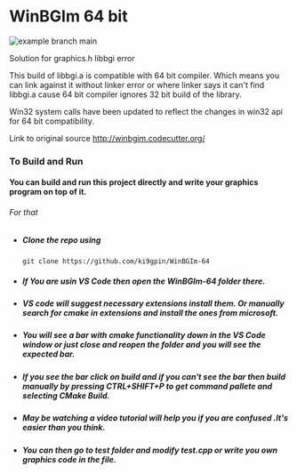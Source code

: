 # WinBGIm 64 bit

![example branch main](https://github.com/ki9gpin/WinBGIm-64/actions/workflows/cmake.yml/badge.svg)

Solution for graphics.h libbgi error

This build of libbgi.a is compatible with 64 bit compiler.
Which means you can link against it without linker error or 
where linker says it can't find libbgi.a cause 64 bit compiler 
ignores 32 bit build of the library.


Win32 system calls have been updated to reflect the changes in win32 api for 64 bit compatibility.

Link to original source http://winbgim.codecutter.org/



### To Build and Run
####  You can build and run this project directly and write your graphics program on top of it. 
###### For that
* #####        Clone the repo using 
      
      git clone https://github.com/ki9gpin/WinBGIm-64

* #####       If You are usin VS Code then open the WinBGIm-64 folder there. 

* #####       VS code will suggest necessary extensions install them.  Or manually search for cmake in extensions and install the ones from microsoft. 

* #####       You will see a bar with cmake functionality down in the VS Code window or just close and reopen the folder and you will see the expected bar.

* #####         If you see the bar click on build and if you can't see the bar then build manually by  pressing CTRL+SHIFT+P to get command pallete and selecting CMake Build.  

* #####       May be watching a video tutorial will help you if you are confused .It's easier than you think.
 
* #####       You can then go to *test* folder and modify *test.cpp* or write you own graphics code in the file.
